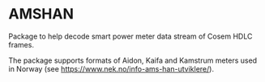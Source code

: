 # AMSHAN

Package to help decode smart power meter data stream
of Cosem HDLC frames.

The package supports formats of Aidon, Kaifa and Kamstrum
meters used in Norway (see https://www.nek.no/info-ams-han-utviklere/).

